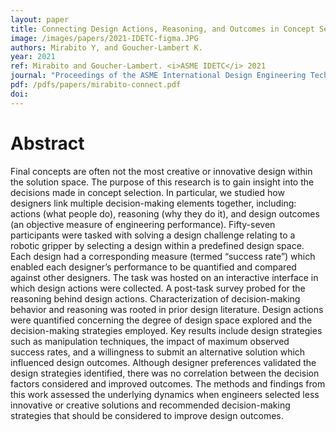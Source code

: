 ```yaml
---
layout: paper
title: Connecting Design Actions, Reasoning, and Outcomes in Concept Selection
image: /images/papers/2021-IDETC-figma.JPG
authors: Mirabito Y, and Goucher-Lambert K.
year: 2021
ref: Mirabito and Goucher-Lambert. <i>ASME IDETC</i> 2021
journal: "Proceedings of the ASME International Design Engineering Technical Conferences (2021)."
pdf: /pdfs/papers/mirabito-connect.pdf
doi: 
---
```

		

# Abstract	

Final concepts are often not the most creative or innovative design within the solution space. The purpose of this research is to gain insight into the decisions made in concept selection. In particular, we studied how designers link multiple decision-making elements together, including: actions (what people do), reasoning (why they do it), and design outcomes (an objective measure of engineering performance). Fifty-seven participants were tasked with solving a design challenge relating to a robotic gripper by selecting a design within a predefined design space. Each design had a corresponding measure (termed “success rate”) which enabled each designer’s performance to be quantified and compared against other designers. The task was hosted on an interactive interface in which design actions were collected. A post-task survey probed for the reasoning behind design actions. Characterization of decision-making behavior and reasoning was rooted in prior design literature. Design actions were quantified concerning the degree of design space explored and the decision-making strategies employed. Key results include design strategies such as manipulation techniques, the impact of maximum observed success rates, and a willingness to submit an alternative solution which influenced design outcomes. Although designer preferences validated the design strategies identified, there was no correlation between the decision factors considered and improved outcomes. The methods and findings from this work assessed the underlying dynamics when engineers selected less innovative or creative solutions and recommended decision-making strategies that should be considered to improve design outcomes.
